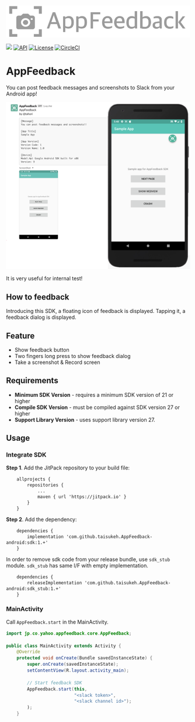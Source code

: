 ![](./assets/Logo.png)

[![](https://jitpack.io/v/yahoojapan/AppFeedback-android.svg)](https://jitpack.io/#yahoojapan/AppFeedback-android)
[![API](https://img.shields.io/badge/API-21%2B-brightgreen.svg?style=flat)](https://android-arsenal.com/api?level=21)
[![License](https://img.shields.io/badge/license-MIT-green.svg?style=flat-square)](./LICENSE)
[![CircleCI](https://circleci.com/gh/yahoojapan/AppFeedback-android.svg?style=svg)](https://circleci.com/gh/yahoojapan/AppFeedback-android)

# AppFeedback
You can post feedback messages and screenshots to Slack from your Android app!

![](./assets/demo.png)

It is very useful for internal test!

## How to feedback

Introducing this SDK, a floating icon of feedback is displayed. Tapping it, a feedback dialog is displayed.

## Feature

- Show feedback button
- Two fingers long press to show feedback dialog
- Take a screenshot & Record screen

## Requirements

- **Minimum SDK Version** - requires a minimum SDK version of 21 or higher
- **Compile SDK Version** -  must be compiled against SDK version 27 or higher
- **Support Library Version** - uses support library version 27.

## Usage

### Integrate SDK

**Step 1**. Add the JitPack repository to your build file:

```
    allprojects {
        repositories {
            ...
            maven { url 'https://jitpack.io' }
        }
    }
```

**Step 2**. Add the dependency:


```
    dependencies {
        implementation 'com.github.taisukeh.AppFeedback-android:sdk:1.+'
    }
```

In order to remove sdk code from your release bundle, use `sdk_stub` module. `sdk_stub` has same I/F with empty implementation.

```
    dependencies {
        releaseImplementation 'com.github.taisukeh.AppFeedback-android:sdk_stub:1.+'
    }
```

### MainActivity

Call `AppFeedback.start` in the MainActivity.

```java
import jp.co.yahoo.appfeedback.core.AppFeedback;

public class MainActivity extends Activity {
    @Override
    protected void onCreate(Bundle savedInstanceState) {
        super.onCreate(savedInstanceState);
        setContentView(R.layout.activity_main);
 
        // Start feedback SDK
        AppFeedback.start(this,
                          "<slack token>",
                          "<slack channel id>");
        );
    }
```
